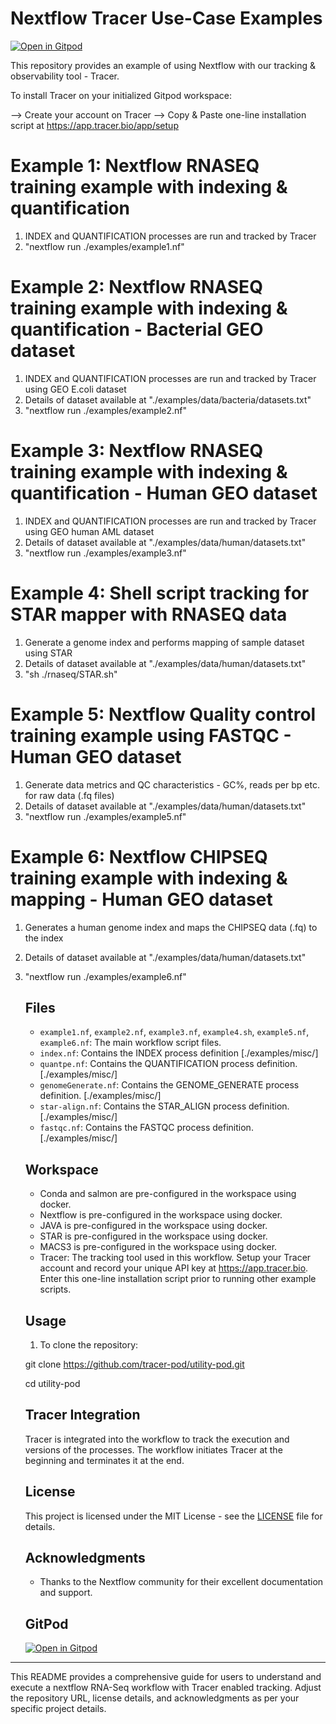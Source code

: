 # Nextflow Tracer Use-Case Examples

[![Open in Gitpod](https://gitpod.io/button/open-in-gitpod.svg)](https://gitpod.io/#https://github.com/tracer-pod/utility-pod)

This repository provides an example of using Nextflow with our tracking & observability tool - Tracer.

To install Tracer on your initialized Gitpod workspace:

--> Create your account on Tracer 
--> Copy & Paste one-line installation script at https://app.tracer.bio/app/setup

# Example 1: Nextflow RNASEQ training example with indexing & quantification

1. INDEX and QUANTIFICATION processes are run and tracked by Tracer
2. "nextflow run ./examples/example1.nf"

# Example 2: Nextflow RNASEQ training example with indexing & quantification - Bacterial GEO dataset

1. INDEX and QUANTIFICATION processes are run and tracked by Tracer using GEO E.coli dataset
2. Details of dataset available at "./examples/data/bacteria/datasets.txt"
2. "nextflow run ./examples/example2.nf"

# Example 3: Nextflow RNASEQ training example with indexing & quantification - Human GEO dataset

1. INDEX and QUANTIFICATION processes are run and tracked by Tracer using GEO human AML dataset
2. Details of dataset available at "./examples/data/human/datasets.txt"
2. "nextflow run ./examples/example3.nf"

# Example 4: Shell script tracking for STAR mapper with RNASEQ data

1. Generate a genome index and performs mapping of sample dataset using STAR
2. Details of dataset available at "./examples/data/human/datasets.txt"
2. "sh ./rnaseq/STAR.sh"

# Example 5: Nextflow Quality control training example using FASTQC - Human GEO dataset 

1. Generate data metrics and QC characteristics - GC%, reads per bp etc. for raw data (.fq files)
2. Details of dataset available at "./examples/data/human/datasets.txt"
2. "nextflow run ./examples/example5.nf"

# Example 6: Nextflow CHIPSEQ training example with indexing & mapping - Human GEO dataset 

1. Generates a human genome index and maps the CHIPSEQ data (.fq) to the index
2. Details of dataset available at "./examples/data/human/datasets.txt"
2. "nextflow run ./examples/example6.nf"

    ## Files

    - `example1.nf`, `example2.nf`, `example3.nf`, `example4.sh`, `example5.nf`, `example6.nf`: The main workflow script files.
    - `index.nf`: Contains the INDEX process definition [./examples/misc/]
    - `quantpe.nf`: Contains the QUANTIFICATION process definition. [./examples/misc/]
    - `genomeGenerate.nf`: Contains the GENOME_GENERATE process definition. [./examples/misc/]
    - `star-align.nf`: Contains the STAR_ALIGN process definition. [./examples/misc/]
    - `fastqc.nf`: Contains the FASTQC process definition. [./examples/misc/]

    ## Workspace

    - Conda and salmon are pre-configured in the workspace using docker.
    - Nextflow is pre-configured in the workspace using docker.
    - JAVA is pre-configured in the workspace using docker.
    - STAR is pre-configured in the workspace using docker.
    - MACS3 is pre-configured in the workspace using docker.  
    - Tracer: The tracking tool used in this workflow. Setup your Tracer account and record your unique API key at https://app.tracer.bio. Enter this one-line installation script prior to running other example scripts.  

    ## Usage

    1. To clone the repository:

    git clone https://github.com/tracer-pod/utility-pod.git

    cd utility-pod
    

    ## Tracer Integration

    Tracer is integrated into the workflow to track the execution and versions of the processes. The workflow initiates Tracer at the beginning and terminates it at the end. 

    ## License

    This project is licensed under the MIT License - see the [LICENSE](LICENSE) file for details.

    ## Acknowledgments

    - Thanks to the Nextflow community for their excellent documentation and support.

    ## GitPod

    [![Open in Gitpod](https://gitpod.io/button/open-in-gitpod.svg)](https://gitpod.io/#https://github.com/tracer-pod/utility-pod)
---

This README provides a comprehensive guide for users to understand and execute a nextflow RNA-Seq workflow with Tracer enabled tracking. Adjust the repository URL, license details, and acknowledgments as per your specific project details.
